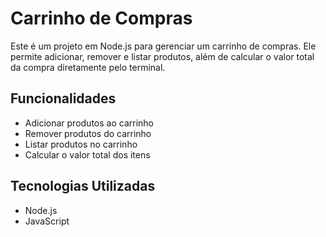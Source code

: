 # Carrinho de Compras

Este é um projeto em Node.js para gerenciar um carrinho de compras. Ele permite adicionar, remover e listar produtos, além de calcular o valor total da compra diretamente pelo terminal.

## Funcionalidades

- Adicionar produtos ao carrinho
- Remover produtos do carrinho
- Listar produtos no carrinho
- Calcular o valor total dos itens

## Tecnologias Utilizadas

- Node.js
- JavaScript